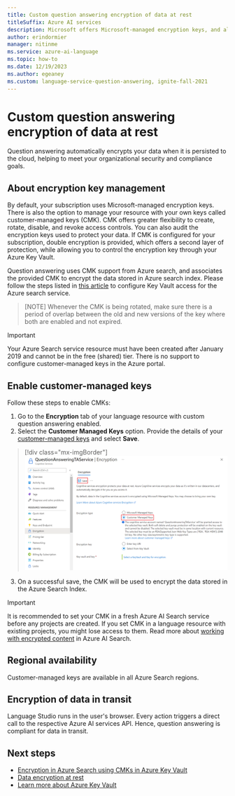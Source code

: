 ```yaml
---
title: Custom question answering encryption of data at rest
titleSuffix: Azure AI services
description: Microsoft offers Microsoft-managed encryption keys, and also lets you manage your Azure AI services subscriptions with your own keys, called customer-managed keys (CMK). This article covers data encryption at rest for custom question answering, and how to enable and manage CMK.
author: erindormier
manager: nitinme
ms.service: azure-ai-language
ms.topic: how-to
ms.date: 12/19/2023
ms.author: egeaney
ms.custom: language-service-question-answering, ignite-fall-2021
---
```


# Custom question answering encryption of data at rest

Question answering automatically encrypts your data when it is persisted to the cloud, helping to meet your organizational security and compliance goals.

## About encryption key management

By default, your subscription uses Microsoft-managed encryption keys. There is also the option to manage your resource with your own keys called customer-managed keys (CMK). CMK offers greater flexibility to create, rotate, disable, and revoke access controls. You can also audit the encryption keys used to protect your data. If CMK is configured for your subscription, double encryption is provided, which offers a second layer of protection, while allowing you to control the encryption key through your Azure Key Vault.

Question answering uses CMK support from Azure search, and associates the provided CMK to encrypt the data stored in Azure search index. Please follow the steps listed in [this article](../../../../search/search-security-manage-encryption-keys.md) to configure Key Vault access for the Azure search service.

> [NOTE]
> Whenever the CMK is being rotated, make sure there is a period of overlap between the old and new versions of the key where both are enabled and not expired.

> [!IMPORTANT]
> Your Azure Search service resource must have been created after January 2019 and cannot be in the free (shared) tier. There is no support to configure customer-managed keys in the Azure portal.

## Enable customer-managed keys

Follow these steps to enable CMKs:

1.	Go to the **Encryption** tab of your language resource with custom question answering enabled.
2.	Select the **Customer Managed Keys** option. Provide the details of your [customer-managed keys](../../../../storage/common/customer-managed-keys-configure-key-vault.md?tabs=portal) and select **Save**.

> [!div class="mx-imgBorder"]
> ![Question Answering CMK](../media/encrypt-data-at-rest/question-answering-cmk.png)
   
3.	On a successful save, the CMK will be used to encrypt the data stored in the Azure Search Index.

> [!IMPORTANT]
> It is recommended to set your CMK in a fresh Azure AI Search service before any projects are created. If you set CMK in a language resource with existing projects, you might lose access to them. Read more about [working with encrypted content](../../../../search/search-security-manage-encryption-keys.md#work-with-encrypted-content) in Azure AI Search.

## Regional availability

Customer-managed keys are available in all Azure Search regions.

## Encryption of data in transit

Language Studio runs in the user's browser. Every action triggers a direct call to the respective Azure AI services API. Hence, question answering is compliant for data in transit.

## Next steps

* [Encryption in Azure Search using CMKs in Azure Key Vault](../../../../search/search-security-manage-encryption-keys.md)
* [Data encryption at rest](../../../../security/fundamentals/encryption-atrest.md)
* [Learn more about Azure Key Vault](../../../../key-vault/general/overview.md)
